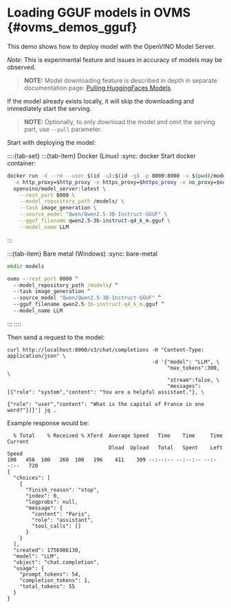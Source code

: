 # Loading GGUF models in OVMS {#ovms_demos_gguf}

This demo shows how to deploy  model with the OpenVINO Model Server.

*Note*: This is experimental feature and issues in accuracy of models may be observed.

> **NOTE:** Model downloading feature is described in depth in separate documentation page: [Pulling HuggingFaces Models](../../docs/pull_hf_models.md).

If the model already exists locally, it will skip the downloading and immediately start the serving.

> **NOTE:** Optionally, to only download the model and omit the serving part, use `--pull` parameter.

Start with deploying the model:

::::{tab-set}
:::{tab-item} Docker (Linux)
:sync: docker
Start docker container:
```bash
docker run -d --rm --user $(id -u):$(id -g) -p 8000:8000 -v $(pwd)/models:/models/:rw \
  -e http_proxy=$http_proxy -e https_proxy=$https_proxy -e no_proxy=$no_proxy \
  openvino/model_server:latest \
    --rest_port 8000 \
    --model_repository_path /models/ \
    --task image_generation \
    --source_model "Qwen/Qwen2.5-3B-Instruct-GGUF" \
    --gguf_filename qwen2.5-3b-instruct-q4_k_m.gguf \
    --model_name LLM
```
:::

:::{tab-item} Bare metal (Windows)
:sync: bare-metal
```bat
mkdir models

ovms --rest_port 8000 ^
  --model_repository_path /models/ ^
  --task image_generation ^
  --source_model "Qwen/Qwen2.5-3B-Instruct-GGUF" ^
  --gguf_filename qwen2.5-3b-instruct-q4_k_m.gguf ^
  --model_name LLM
```
:::
::::

Then send a request to the model:

```text
curl http://localhost:8000/v3/chat/completions -H "Content-Type: application/json" \
                                               -d '{"model": "LLM", \
                                                    "max_tokens":300, \
                                                    "stream":false, \
                                                    "messages": [{"role": "system","content": "You are a helpful assistant."}, \
                                                                 {"role": "user","content": "What is the capital of France in one word?"}]}'| jq .
```

Example response would be:

```text
  % Total    % Received % Xferd  Average Speed   Time    Time     Time  Current
                                 Dload  Upload   Total   Spent    Left  Speed
100   456  100   260  100   196    411    309 --:--:-- --:--:-- --:--:--   720
{
  "choices": [
    {
      "finish_reason": "stop",
      "index": 0,
      "logprobs": null,
      "message": {
        "content": "Paris",
        "role": "assistant",
        "tool_calls": []
      }
    }
  ],
  "created": 1756986130,
  "model": "LLM",
  "object": "chat.completion",
  "usage": {
    "prompt_tokens": 54,
    "completion_tokens": 1,
    "total_tokens": 55
  }
}
```
